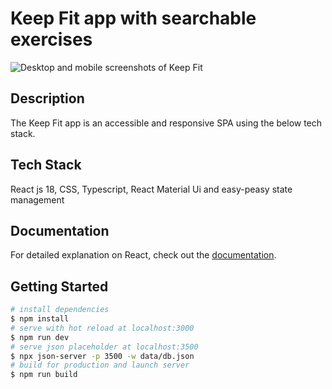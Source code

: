 # Keep Fit app with searchable exercises

![Desktop and mobile screenshots of Keep Fit](https://www.mikehappythoughts.co.uk/gitimages/keep_fit.jpg)

## Description

The Keep Fit app is an accessible and responsive SPA using the below tech stack.

## Tech Stack

React js 18, CSS, Typescript, React Material Ui and easy-peasy state management

## Documentation

For detailed explanation on React, check out the [documentation](https://reactjs.org/).

## Getting Started

```bash
# install dependencies
$ npm install
# serve with hot reload at localhost:3000
$ npm run dev
# serve json placeholder at localhost:3500
$ npx json-server -p 3500 -w data/db.json
# build for production and launch server
$ npm run build
```
